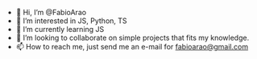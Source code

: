 - 👋 Hi, I’m @FabioArao
- 👀 I’m interested in JS, Python, TS
- 🌱 I’m currently learning JS
- 💞️ I’m looking to collaborate on simple projects that fits my knowledge.
- 📫 How to reach me, just send me an e-mail for fabioarao@gmail.com

<!---
FabioArao/FabioArao is a ✨ special ✨ repository because its `README.md` (this file) appears on your GitHub profile.
You can click the Preview link to take a look at your changes.
--->

